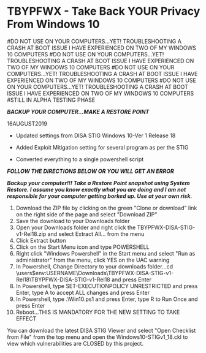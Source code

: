 # TBYPFWX - Take Back YOUR Privacy From Windows 10

#DO NOT USE ON YOUR COMPUTERS...YET!  TROUBLESHOOTING A CRASH AT BOOT ISSUE I HAVE EXPERIENCED ON TWO OF MY WINDOWS 10 COMPUTERS
#DO NOT USE ON YOUR COMPUTERS...YET!  TROUBLESHOOTING A CRASH AT BOOT ISSUE I HAVE EXPERIENCED ON TWO OF MY WINDOWS 10 COMPUTERS
#DO NOT USE ON YOUR COMPUTERS...YET!  TROUBLESHOOTING A CRASH AT BOOT ISSUE I HAVE EXPERIENCED ON TWO OF MY WINDOWS 10 COMPUTERS
#DO NOT USE ON YOUR COMPUTERS...YET!  TROUBLESHOOTING A CRASH AT BOOT ISSUE I HAVE EXPERIENCED ON TWO OF MY WINDOWS 10 COMPUTERS
#STILL IN ALPHA TESTING PHASE



***BACKUP YOUR COMPUTER...MAKE A RESTORE POINT***

16AUGUST2019

- Updated settings from DISA STIG Windows 10-Ver 1 Release 18 
              
- Added Exploit Mitigation setting for several program as per the STIG
              
- Converted everything to a single powershell script

***FOLLOW THE DIRECTIONS BELOW OR YOU WILL GET AN ERROR***
              
***Backup your computer!!!  Take a Restore Point snapshot using System Restore.  I assume you know exactly what you are doing and I am not responsible for your computer getting borked up.  Use at your own risk.***

1) Download the ZIP file by clicking on the green "Clone or download" link on the right side of the page and select "Download ZIP"
2) Save the download to your Downloads folder
3) Open your Downloads folder and right click the TBYPFWX-DISA-STIG-v1-Rel18.zip and select Extract All... from the menu
4) Click Extract button
5) Click on the Start Menu icon and type POWERSHELL
6) Right click "Windows Powershell" in the Start menu and select "Run as administrator" from the menu, click YES on the UAC warning
7) In Powershell, Change Directory to your downloads folder...cd \users\$env:USERNAME\Downloads\TBYPFWX-DISA-STIG-v1-Rel18\TBYPFWX-DISA-STIG-v1-Rel18 and press Enter
8) In Powershell, type SET-EXECUTIONPOLICY UNRESTRICTED and press Enter, type A to accept ALL changes and press Enter
9) In Powershell, type .\Win10.ps1 and press Enter, type R to Run Once and press Enter
10) Reboot...THIS IS MANDATORY FOR THE NEW SETTING TO TAKE EFFECT

You can download the latest DISA STIG Viewer and select "Open Checklist from File" from the top menu and open the Windows10-STIGv1_18.ckl to view which vulnerabilities are CLOSED by this project.
